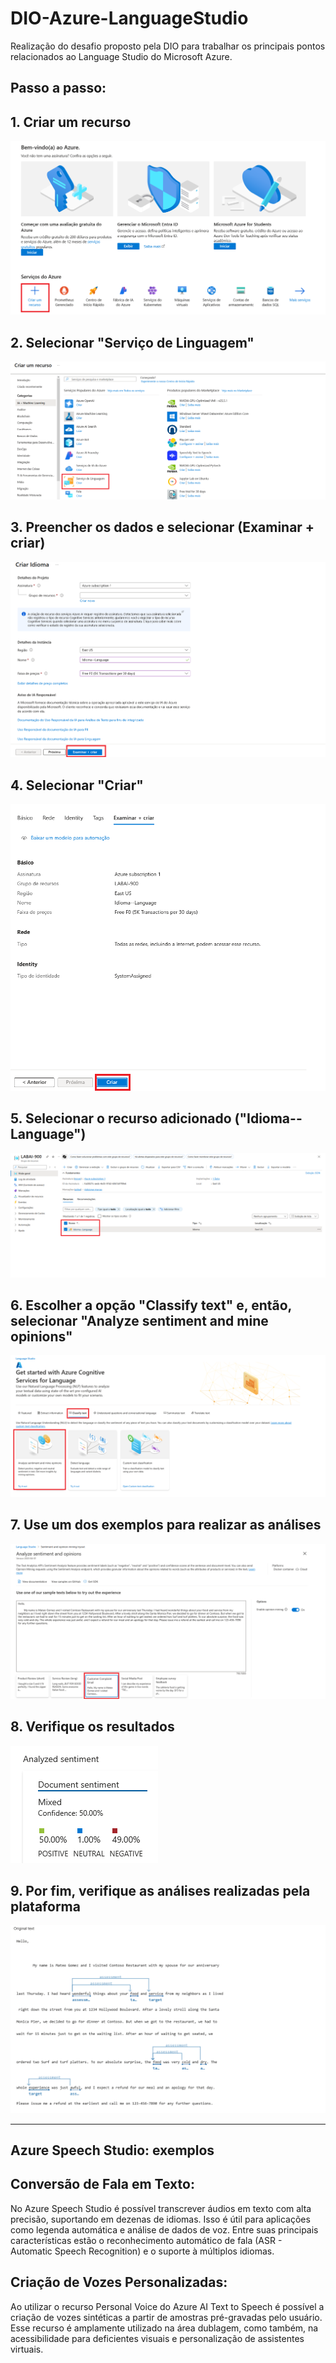 # DIO-Azure-LanguageStudio
Realização do desafio proposto pela DIO para trabalhar os principais pontos relacionados ao Language Studio do Microsoft Azure.

## Passo a passo:
## 1. Criar um recurso
![image desc](figures/figure1.png)

## 2. Selecionar "Serviço de Linguagem"
![image desc](.\figures\figure2.png)

## 3. Preencher os dados e selecionar (Examinar + criar)
![image desc](.\figures\figure3.png)

## 4. Selecionar "Criar"
![image desc](.\figures\figure4.png)

## 5. Selecionar o recurso adicionado ("Idioma--Language")
![image desc](.\figures\figure5.png)

## 6. Escolher a opção "Classify text" e, então, selecionar "Analyze sentiment and mine opinions"
![image desc](.\figures\figure6.PNG)

## 7. Use um dos exemplos para realizar as análises
![image desc](.\figures\figure7.png)

## 8. Verifique os resultados
![image desc](.\figures\figure8.png)

## 9. Por fim, verifique as análises realizadas pela plataforma
![image desc](.\figures\figure9.png)

________________________________________________________________________________________________

## Azure Speech Studio: exemplos

## Conversão de Fala em Texto: 
No Azure Speech Studio é possível transcrever áudios em texto com alta precisão, suportando em dezenas de idiomas. Isso é útil para aplicações como legenda automática e análise de dados de voz. Entre suas principais características estão o reconhecimento automático de fala (ASR - Automatic Speech Recognition) e o suporte à múltiplos idiomas.

## Criação de Vozes Personalizadas:

Ao utilizar o recurso Personal Voice do Azure AI Text to Speech é possível a criação de vozes sintéticas a partir de amostras pré-gravadas pelo usuário. Esse recurso é amplamente utilizado na área dublagem, como também, na acessibilidade para deficientes visuais e personalização de assistentes virtuais.

